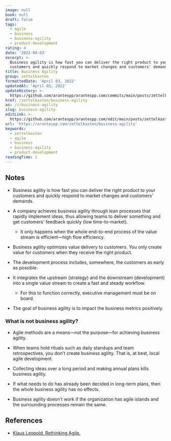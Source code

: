 ```yaml
---
image: null
book: null
draft: false
tags:
  - agile
  - business
  - business-agility
  - product-development
rating: 4
date: '2022-04-03'
excerpt: >-
  Business agility is how fast you can deliver the right product to your
  customers and quickly respond to market changes and customers' demands.
title: Business Agility
group: zettelkasten
formattedDate: 'April 03, 2022'
updatedAt: 'April 03, 2022'
updateHistory: >-
  https://github.com/arantespp/arantespp.com/commits/main/posts/zettelkasten/business-agility.md
href: /zettelkasten/business-agility
as: /z/business-agility
slug: business-agility
editLink: >-
  https://github.com/arantespp/arantespp.com/edit/main/posts/zettelkasten/business-agility.md
url: 'https://arantespp.com/zettelkasten/business-agility'
keywords:
  - zettelkasten
  - agile
  - business
  - business-agility
  - product-development
readingTime: 1
---
```


## Notes

- Business agility is how fast you can deliver the right product to your customers and quickly respond to market changes and customers' demands.

- A company achieves business agility through lean processes that rapidly implement ideas, thus allowing teams to deliver something and get customers' feedback quickly (low time-to-market).

  - It only happens when the whole end-to-end process of the value stream is efficient—high flow efficiency.

- Business agility optimizes value delivery to customers. You only create value for customers when they receive the right product.

- The development process includes, somewhere, the customers as early as possible.

- It integrates the upstream (strategy) and the downstream (development) into a single value stream to create a fast and steady workflow.

  - For this to function correctly, executive management must be on board.

- The goal of business agility is to impact the business metrics positively.

### What is not business agility?

- Agile methods are a means—not the purpose—for achieving business agility.

- When teams hold rituals such as daily standups and team retrospectives, you don't create business agility. That is, at best, local agile development.

- Collecting ideas over a long period and making annual plans kills business agility.

- If what needs to do has already been decided in long-term plans, then the whole business agility has no effects.

- Business agility doesn't work if the organization has agile islands and the surrounding processes remain the same.

## References

- [Klaus Leopold. Rethinking Agile.](/rethinking-agile)

